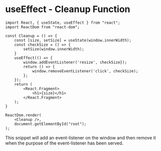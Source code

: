 # useEffect - Cleanup Function

```
import React, { useState, useEffect } from "react";
import ReactDom from "react-dom";

const Cleanup = () => {
    const [size, setSize] = useState(window.innerWidth);
    const checkSize = () => {
        setSize(window.innerWidth);
    }
    useEffect(() => {
        window.addEventListener('resize', checkSize});
        return () => {
            window.removeEventListener('click', checkSize);
        };
    });
    return (
        <React.Fragment>
            <h1>{size}</h1>
        </React.Fragment>
    );
}

ReactDom.render(
    <Cleanup />,
    document.getElementById("root");
);
```

This snippet will add an event-listener on the window and then remove it when the purpose of the event-listener has been served.
